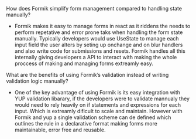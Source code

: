 
How does Formik simplify form management compared to handling state manually?

- Formik makes it easy to manage forms in react as it riddens the needs to perform repetative and error prone taks when handling the form state manually. Typically developers would use UseState to manage each input field the user alters by seting up onchange and on blur handlers and also write code for submissions and resets. Formik handles all this internally giving developers a API to interact with making the whole proccess of making and managing forms extreamly easy.

What are the benefits of using Formik’s validation instead of writing validation logic manually?

- One of the key advantage of using Formik is its easy integration with YUP validation libarary, if the developers were to validate mannualy they would need to rely heavily on if statements and expressions for each input. Which is extreamly dificult to scale and maintain. However with Formik and yup a single validation scheme can de defined which outlines the rule in a declarative format making forms more maintainable, error free and reusable.
